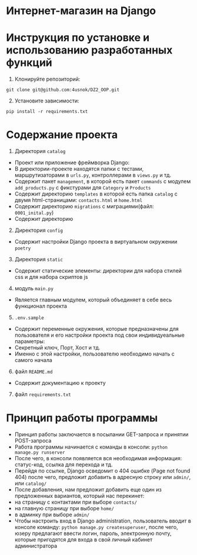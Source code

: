 # Интернет-магазин на Django

# Инструкция по установке и использованию разработанных функций
1. Клонируйте репозиторий:
```
git clone git@github.com:4usnok/DZ2_OOP.git
```
2. Установите зависимости:
```
pip install -r requirements.txt
```
# Содержание проекта
1. Директория `catalog`
* Проект или приложение фреймворка Django:
* В директории-проекте находятся папки с тестами, маршрутизаторами в `urls.py`, контроллерами в `views.py` и тд.
* Cодержит пакет `management`, в которой есть пакет `commands` с модулем `add_products.py` с фикстурами для `Category` и `Products`
* Содержит директорию `templates` в которой есть папка `catalog` с двумя html-страницами: `contacts.html` и `home.html`
* Содержит директорию `migrations` с миграциями(файл: `0001_inital.py`)
* Содержит директорию 
2. Директория `config`
* Содержит настройки Django проекта в виртуальном окружении `poetry`
3. Директория `static`
* Содержит статические элементы: директории для набора стилей css и для набора скриптов js
4. модуль `main.py`
* Является главным модулем, который объединяет в себе весь функционал проекта
5. `.env.sample`
* Содержит переменные окружения, которые предназначены для пользователя и его настройки проекта под свои индивидуеальные параметры:
* Секретный ключ, Порт, Хост и тд.
* Именно с этой настройки, пользователю необходимо начать с самого начала
6. файл `README.md`
* Содержит документацию к проекту
7. файл `requirements.txt`

# Принцип работы программы
* Принцип работы заключается в посылании GET-запроса и принятии POST-запроса
* Работа программы начинается с команды в консоли: `python manage.py runserver`
* После чего, в консоли появляется вся необходимая информация: статус-код, ссылка для перехода и тд.
* Перейдя по ссылке, Django осведомит о 404 ошибке (Page not found 404) после чего, предложит добавить в адресную строку или `admin/`, или `catalog/`
* После добавления, нам предложит добавить еще один из предложенных вариантов, который нас перекинет: 
* на страницу с контактами при выборе `contacts/`
* на главную страницу при выборе `home/`
* в админку при выборе `admin/`
* Чтобы настроить вход в Django administration, пользователь вводит в консоле команду: `python manage.py createsuperuser`,
после чего, юзеру предлагают ввести логин, пароль, электронную почту, которые пригодятся для входа в свой личный кабинет администратора